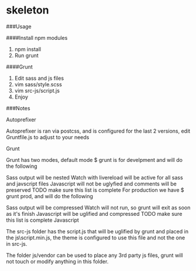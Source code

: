 # skeleton

###Usage

####Install npm modules
1. npm install
2. Run grunt

####Grunt
1. Edit sass and js files
2. vim sass/style.scss
3. vim src-js/script.js
4. Enjoy

###Notes

Autoprefixer

Autoprefixer is ran via postcss, and is configured for the last 2 versions, edit Gruntfile.js to adjust to your needs

Grunt

Grunt has two modes, default mode $ grunt is for develpment and will do the following

Sass output will be nested
Watch with livereload will be active for all sass and javscript files
Javascript will not be uglyfied and comments will be preserved
TODO make sure this list is complete
For production we have $ grunt prod, and will do the following

Sass output will be compressed
Watch will not run, so grunt will exit as soon as it's finish
Javascript will be uglified and compressed
TODO make sure this list is complete
Javascript

The src-js folder has the script.js that will be uglified by grunt and placed in the js\script.min.js, the theme is configured to use this file and not the one in src-js.

The folder js/vendor can be used to place any 3rd party js files, grunt will not touch or modify anything in this folder.
